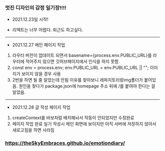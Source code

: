 ### 멋진 디자인의 감정 일기장!!!!

- 2021.12.23일 시작!

* 리액트는 너무 어렵다. 퇴근도 하고싶다.

---

- 2021.12.27 메인 페이지 작업

1. 라우터 버전이 업데이트 되면서 basename={process.env.PUBLIC_URL}를 라우터에 적어주지 않으면 깃허브페이지에서 인식을 하지 못함.
2. const env = process.env; env.PUBLIC_URL = env.PUBLIC_URL || ""; 이미지가 보이지 않을 경우 사용
3. 2번을 하면 될 줄 알았는데 안됨 이유를 찾아보니 레파지토리랑img폴더가 붙어있음. 원인을 찾다가 package.json에 homepage 주소 뒤에 /를 붙여야 한다는 걸 알았음.

---

- 2021.12.28 글 작성 페이지 작업

1. createContext를 바보처럼 배치해놔서 작동이 안되었지만 수정완료
2. 페이지 작업 완료 일기 작성시 메인 화면에 보이지만 아직 서버에 저장하지 않아서 새로고침을 하면 사라짐

### https://theSkyEmbraces.github.io/emotiondiary/
